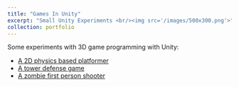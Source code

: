 ```yaml
---
title: "Games In Unity"
excerpt: "Small Unity Experiments <br/><img src='/images/500x300.png'>"
collection: portfolio
---
```


Some experiments with 3D game programming with Unity:

* [A 2D physics based platformer](https://github.com/AndLydakis/Project-Boost)
* [A tower defense game](https://github.com/AndLydakis/RealmRush)
* [A zombie first person shooter](https://github.com/AndLydakis/ZombieShoot)